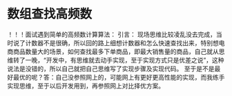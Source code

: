 # 数组查找高频数
！！！面试遇到简单的高频数计算算法： 引言：    现场思维比较凌乱没去完成，当时说了计数器不是很确，所以回的路上细想计数器和怎么快速查找出来，特别想电商商品数量大的场景，如何查找最多下单商品，即最大销售量的商品，自己就从思维转了一晚，“开发中，有思维就去动手实现，至于实现方式只是优差之说”，这种说法是没错的，所以自己就把自己思维写了实现步骤及实现代码。    至于是不是最好最优的呢？答：自己没参照网上的，可能网上有更好更高性能的实现，而我练手实现思维，至于以后开发用到，再参照网上对比择优方案。
